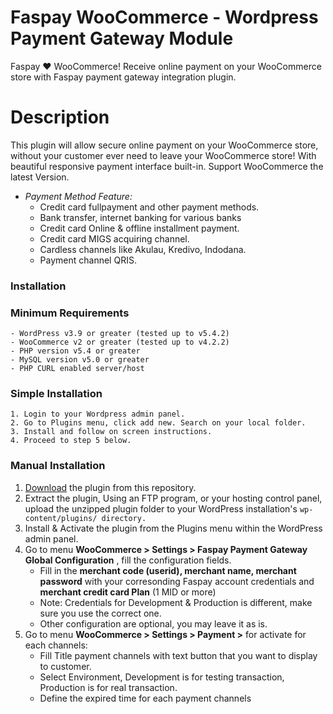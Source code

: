 # Faspay  WooCommerce - Wordpress Payment Gateway Module

Faspay  ❤️ WooCommerce! Receive online payment on your WooCommerce store with Faspay payment gateway integration plugin.


# Description

This plugin will allow secure online payment on your WooCommerce store, without your customer ever need to leave your WooCommerce store! With beautiful responsive payment interface built-in.  Support WooCommerce the latest Version.

* _Payment Method Feature:_
	- Credit card fullpayment and other payment methods.
	- Bank transfer, internet banking for various banks
	- Credit card Online & offline installment payment.
	- Credit card MIGS acquiring channel.
	- Cardless channels like Akulau, Kredivo, Indodana.
	- Payment channel QRIS. 


### Installation

### Minimum Requirements
	- WordPress v3.9 or greater (tested up to v5.4.2)
	- WooCommerce v2 or greater (tested up to v4.2.2)
	- PHP version v5.4 or greater
	- MySQL version v5.0 or greater
	- PHP CURL enabled server/host


### Simple Installation
	1. Login to your Wordpress admin panel.
	2. Go to Plugins menu, click add new. Search on your local folder.
	3. Install and follow on screen instructions.
	4. Proceed to step 5 below.

### Manual Installation
1. [Download](https://raw.githubusercontent.com/faspay-team/Woocommerce/master/woocommerce-gateway-faspay.zip) the plugin from this repository.
2. Extract the plugin, Using an FTP program, or your hosting control panel, upload the unzipped plugin folder to your WordPress installation's `wp-content/plugins/ directory.`
3. Install & Activate the plugin from the Plugins menu within the WordPress admin panel.
4. Go to menu __WooCommerce > Settings > Faspay Payment Gateway Global Configuration__ , fill the configuration fields.
	- Fill in the __merchant code (userid), merchant name, merchant password__  with your corresonding Faspay  account credentials and __merchant credit card Plan__ (1 MID or more)
	- Note: Credentials for Development  & Production is different, make sure you use the correct one.
	- Other configuration are optional, you may leave it as is.
5. Go to menu __WooCommerce > Settings > Payment >__ for activate for each channels:
	- Fill Title payment channels with text button that you want to display to customer.
	- Select Environment, Development is for testing transaction, Production is for real transaction.
	- Define the expired time for each payment channels
	
	
